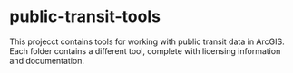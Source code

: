 # public-transit-tools
This projecct contains tools for working with public transit data in ArcGIS.  Each folder contains a different tool, complete with licensing information and documentation.

